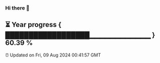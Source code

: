 ### Hi there 👋
⏳ Year progress { ██████████████████▁▁▁▁▁▁▁▁▁▁▁▁ } 60.39 %
---
⏰ Updated on Fri, 09 Aug 2024 00:41:57 GMT

